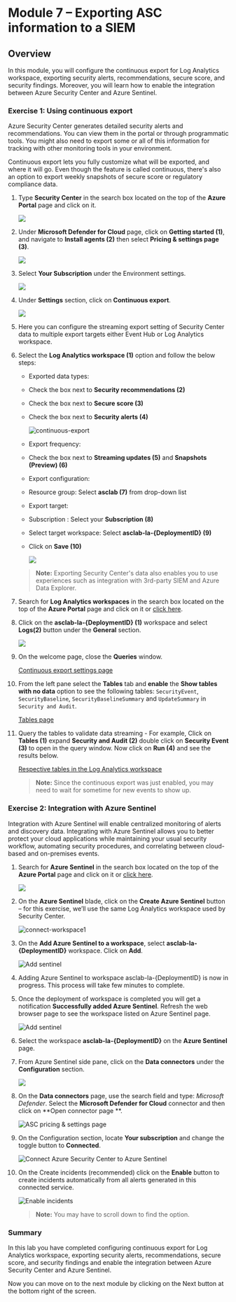 # Module 7 – Exporting ASC information to a SIEM


## Overview

In this module, you will configure the continuous export for Log Analytics workspace, exporting security alerts, recommendations, secure score, and security findings. Moreover, you will learn how to enable the integration between Azure Security Center and Azure Sentinel.

### Exercise 1: Using continuous export

Azure Security Center generates detailed security alerts and recommendations. You can view them in the portal or through programmatic tools. You might also need to export some or all of this information for tracking with other monitoring tools in your environment.

Continuous export lets you fully customize what will be exported, and where it will go. Even though the feature is called continuous, there's also an option to export weekly snapshots of secure score or regulatory compliance data.

1. Type **Security Center** in the search box located on the top of the **Azure Portal** page and click on it.

    ![](https://github.com/Divyasri199/AIW-Security-Immersion/blob/main/Labs/Images/security%20center.png?raw=true)
     
1. Under **Microsoft Defender for Cloud** page, click on **Getting started (1)**, and navigate to **Install agents (2)** then select **Pricing & settings page (3)**.

    ![](../Images/pricingandsetting.png)
    
1. Select **Your Subscription** under the Environment settings.

   ![](../Images/envset.png)

1. Under **Settings** section, click on **Continuous export**.

    ![](../Images/continuousexport.png)

1. Here you can configure the streaming export setting of Security Center data to multiple export targets either Event Hub or Log Analytics workspace.

1. Select the **Log Analytics workspace (1)** option and follow the below steps:

    - Exported data types:

     - Check the box next to  **Security recommendations (2)**

     - Check the box next to **Secure score (3)**

     - Check the box next to **Security alerts (4)**

         ![continuous-export](../Images/LAW1.png)
     
     - Export frequency:

     - Check the box next to **Streaming updates (5)** and **Snapshots (Preview) (6)**

     - Export configuration:

      - Resource group: Select **asclab (7)** from drop-down list

     - Export target:

      - Subscription : Select your **Subscription (8)**

      - Select target workspace: Select **asclab-la-{DeploymentID} (9)**

     -  Click on **Save (10)**

        ![](../Images/LAW2.png)

     > **Note:** Exporting Security Center's data also enables you to use experiences such as integration with 3rd-party SIEM and Azure Data Explorer.

1. Search for **Log Analytics workspaces** in the search box located on the top of the **Azure Portal** page and click on it or [click here](https://portal.azure.com/#blade/HubsExtension/BrowseResource/resourceType/Microsoft.OperationalInsights%2Fworkspaces).

1. Click on the **asclab-la-{DeploymentID} (1)** workspace and select **Logs(2)** button under the **General** section.

    ![](../Images/LAW3.png) 

1. On the welcome page, close the **Queries** window.

    [Continuous export settings page](../Images/log-analytic-started2.png)

1. From the left pane select the **Tables** tab and **enable** the **Show tables with no data** option to see the following tables: `SecurityEvent`, `SecurityBaseline`, `SecurityBaselineSummary` and  `UpdateSummary` in `Security and Audit`.

    [Tables page](../Images/showtables.png)

1. Query the tables to validate data streaming - For example, Click on **Tables (1)** expand **Security and Audit (2)** double click on **Security Event (3)** to open in the query window. Now click on **Run (4)** and see the results below.

    [Respective tables in the Log Analytics workspace](../Images/Log-editor-tables.png)
  
   > **Note:** Since the continuous export was just enabled, you may need to wait for sometime for new events to show up.

### Exercise 2: Integration with Azure Sentinel

Integration with Azure Sentinel will enable centralized monitoring of alerts and discovery data. Integrating with Azure Sentinel allows you to better protect your cloud applications while maintaining your usual security workflow, automating security procedures, and correlating between cloud-based and on-premises events.

1. Search for **Azure Sentinel** in the search box located on the top of the **Azure Portal** page and click on it or [click here](https://portal.azure.com/#blade/Microsoft_Azure_Security_Insights/WorkspaceSelectorBlade).

    ![](../Images/Azuresenitel.png)

2. On the **Azure Sentinel** blade, click on the **Create Azure Sentinel** button – for this exercise, we’ll use the same Log Analytics workspace used by Security Center.
 
    ![connect-workspace1](../Images/sentinel.png)

3. On the **Add Azure Sentinel to a workspace**, select **asclab-la-{DeploymentID}** workspace. Click on **Add**.

    ![Add sentinel](../Images/sentineladd.png)

4. Adding Azure Sentinel to workspace asclab-la-{DeploymentID} is now in progress. This process will take few minutes to complete. 

5. Once the deployment of workspace is completed you will get a notification **Successfully added Azure Sentinel**. Refresh the web browser page to see the workspace listed on Azure Sentinel page.

   ![Add sentinel](../Images/sentinelws.png)

6. Select the workspace **asclab-la-{DeploymentID}** on the **Azure Sentinel** page. 

7. From Azure Sentinel side pane, click on the **Data connectors** under the **Configuration** section.

    ![](../Images/dataconnectors.png)
    

8. On the **Data connectors** page, use the search field and type: *Microsoft Defender*. Select the **Microsoft Defender for Cloud** connector and then click on **Open connector page **.

    ![ASC pricing & settings page](../Images/defender.png)

9. On the Configuration section, locate **Your subscription** and change the toggle button to **Connected**.

    ![Connect Azure Security Center to Azure Sentinel](../Images/connected.png)

10. On the Create incidents (recommended) click on the **Enable** button to create incidents automatically from all alerts generated in this connected service.

     ![Enable incidents](../Images/asc-sentinel-enable-incidents.png)
 
    > **Note:** You may have to scroll down to find the option.

### Summary

In this lab you have completed configuring continuous export for Log Analytics workspace, exporting security alerts, recommendations, secure score, and security findings and enable the integration between Azure Security Center and Azure Sentinel.

Now you can move on to the next module by clicking on the Next button at the bottom right of the screen.
